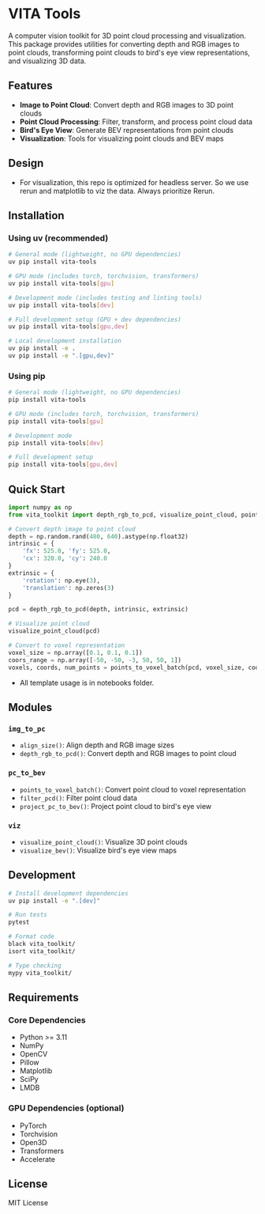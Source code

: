 # VITA Tools

A computer vision toolkit for 3D point cloud processing and visualization. This package provides utilities for converting depth and RGB images to point clouds, transforming point clouds to bird's eye view representations, and visualizing 3D data.

## Features

- **Image to Point Cloud**: Convert depth and RGB images to 3D point clouds
- **Point Cloud Processing**: Filter, transform, and process point cloud data
- **Bird's Eye View**: Generate BEV representations from point clouds
- **Visualization**: Tools for visualizing point clouds and BEV maps

## Design

- For visualization, this repo is optimized for headless server. So we use rerun and matplotlib to viz the data. Always prioritize Rerun.

## Installation

### Using uv (recommended)

```bash
# General mode (lightweight, no GPU dependencies)
uv pip install vita-tools

# GPU mode (includes torch, torchvision, transformers)
uv pip install vita-tools[gpu]

# Development mode (includes testing and linting tools)
uv pip install vita-tools[dev]

# Full development setup (GPU + dev dependencies)
uv pip install vita-tools[gpu,dev]

# Local development installation
uv pip install -e .
uv pip install -e ".[gpu,dev]"
```

### Using pip

```bash
# General mode (lightweight, no GPU dependencies)
pip install vita-tools

# GPU mode (includes torch, torchvision, transformers)
pip install vita-tools[gpu]

# Development mode
pip install vita-tools[dev]

# Full development setup
pip install vita-tools[gpu,dev]
```

## Quick Start

```python
import numpy as np
from vita_toolkit import depth_rgb_to_pcd, visualize_point_cloud, points_to_voxel_batch

# Convert depth image to point cloud
depth = np.random.rand(480, 640).astype(np.float32)
intrinsic = {
    'fx': 525.0, 'fy': 525.0,
    'cx': 320.0, 'cy': 240.0
}
extrinsic = {
    'rotation': np.eye(3),
    'translation': np.zeros(3)
}

pcd = depth_rgb_to_pcd(depth, intrinsic, extrinsic)

# Visualize point cloud
visualize_point_cloud(pcd)

# Convert to voxel representation
voxel_size = np.array([0.1, 0.1, 0.1])
coors_range = np.array([-50, -50, -3, 50, 50, 1])
voxels, coords, num_points = points_to_voxel_batch(pcd, voxel_size, coors_range)
```

- All template usage is in notebooks folder.

## Modules

### `img_to_pc`

- `align_size()`: Align depth and RGB image sizes
- `depth_rgb_to_pcd()`: Convert depth and RGB images to point cloud

### `pc_to_bev`

- `points_to_voxel_batch()`: Convert point cloud to voxel representation
- `filter_pcd()`: Filter point cloud data
- `project_pc_to_bev()`: Project point cloud to bird's eye view

### `viz`

- `visualize_point_cloud()`: Visualize 3D point clouds
- `visualize_bev()`: Visualize bird's eye view maps

## Development

```bash
# Install development dependencies
uv pip install -e ".[dev]"

# Run tests
pytest

# Format code
black vita_toolkit/
isort vita_toolkit/

# Type checking
mypy vita_toolkit/
```

## Requirements

### Core Dependencies
- Python >= 3.11
- NumPy
- OpenCV
- Pillow
- Matplotlib
- SciPy
- LMDB

### GPU Dependencies (optional)
- PyTorch
- Torchvision
- Open3D
- Transformers
- Accelerate

## License

MIT License
